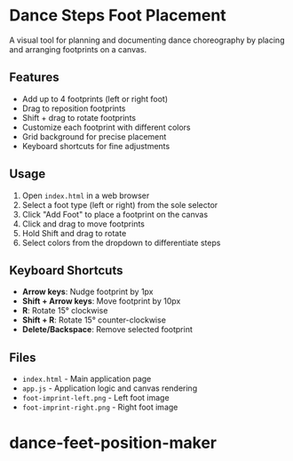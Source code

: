 # Dance Steps Foot Placement

A visual tool for planning and documenting dance choreography by placing and arranging footprints on a canvas.

## Features

- Add up to 4 footprints (left or right foot)
- Drag to reposition footprints
- Shift + drag to rotate footprints
- Customize each footprint with different colors
- Grid background for precise placement
- Keyboard shortcuts for fine adjustments

## Usage

1. Open `index.html` in a web browser
2. Select a foot type (left or right) from the sole selector
3. Click "Add Foot" to place a footprint on the canvas
4. Click and drag to move footprints
5. Hold Shift and drag to rotate
6. Select colors from the dropdown to differentiate steps

## Keyboard Shortcuts

- **Arrow keys**: Nudge footprint by 1px
- **Shift + Arrow keys**: Move footprint by 10px
- **R**: Rotate 15° clockwise
- **Shift + R**: Rotate 15° counter-clockwise
- **Delete/Backspace**: Remove selected footprint

## Files

- `index.html` - Main application page
- `app.js` - Application logic and canvas rendering
- `foot-imprint-left.png` - Left foot image
- `foot-imprint-right.png` - Right foot image
# dance-feet-position-maker
